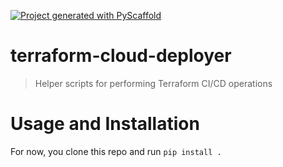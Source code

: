 [![Project generated with PyScaffold](https://img.shields.io/badge/-PyScaffold-005CA0?logo=pyscaffold)](https://pyscaffold.org/)

# terraform-cloud-deployer

> Helper scripts for performing Terraform CI/CD operations

# Usage and Installation

For now, you clone this repo and run `pip install .`
